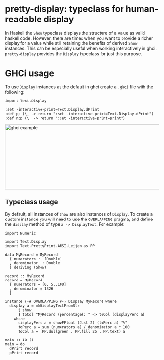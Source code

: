 # pretty-display: typeclass for human-readable display

In Haskell the `Show` typeclass displays the structure of a value as valid haskell code. However, there are times when you want to provide a richer display for a value while still retaining the benefits of derived `Show` instances. This can be especially useful when working interactively in ghci. `pretty-display` provides the `Display` typeclass for just this purpose.

# GHCi usage

To use `Display` instances as the default in ghci create a `.ghci` file with the following:

```
import Text.Display

:set -interactive-print=Text.Display.dPrint
:def pp (\_ -> return ":set -interactive-print=Text.Display.dPrint")
:def npp (\_ -> return ":set -interactive-print=print")
```

<img src="https://cloud.githubusercontent.com/assets/197051/20393285/4d04a098-aca9-11e6-85ea-a025c5e752f1.png" alt="ghci example" width="638" height="213">

## Typeclass usage

By default, all instances of `Show` are also instances of `Display`. To create a custom instance you will need to use the `OVERLAPPING` pragma, and define the `display` method of type `a -> DisplayText`. For example:

```
import Numeric

import Text.Display
import Text.PrettyPrint.ANSI.Leijen as PP

data MyRecord = MyRecord
  { numerators :: [Double]
  , denominator :: Double
  } deriving (Show)

record :: MyRecord
record = MyRecord
  { numerators = [0, 5..100]
  , denominator = 1326
  }

instance {-# OVERLAPPING #-} Display MyRecord where
  display a = mkDisplayTextFromStr
      $ show
      $ toCol "MyRecord (percentage): " <> toCol (displayPerc a)
    where
      displayPerc a = showFFloat (Just 2) (toPerc a) "%"
      toPerc a = sum (numerators a) / denominator a * 100
      toCol a = (PP.dullgreen . PP.fill 25 . PP.text) a

main :: IO ()
main = do
  dPrint record
  pPrint record
```
